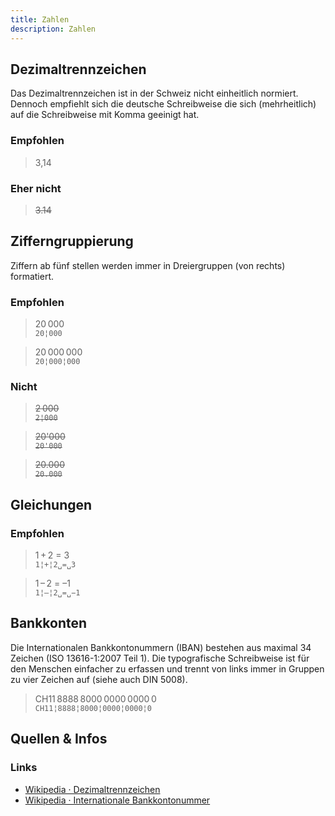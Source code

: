 ```yaml
---
title: Zahlen
description: Zahlen
---
```



## Dezimaltrennzeichen
Das Dezimaltrennzeichen ist in der Schweiz nicht einheitlich normiert. Dennoch empfiehlt sich die deutsche Schreibweise die sich (mehrheitlich) auf die Schreibweise mit Komma geeinigt hat.

### Empfohlen
> 3,14

### Eher nicht
> ~~3.14~~


## Zifferngruppierung
Ziffern ab fünf stellen werden immer in Dreiergruppen (von rechts) formatiert.

### Empfohlen
> 20&#8239;000 <br> `20¦000`

> 20&#8239;000&#8239;000 <br> `20¦000¦000`

### Nicht
> ~~2&#8239;000~~ <br>~~`2¦000`~~

> ~~20'000~~ <br>~~`20'000`~~

> ~~20.000~~ <br>~~`20.000`~~


## Gleichungen

### Empfohlen
> 1&#8239;+&#8239;2 = 3<br> `1¦+¦2␣=␣3`

> 1&#8239;–&#8239;2 = –1<br> `1¦–¦2␣=␣−1`


## Bankkonten
Die Internationalen Bankkontonummern (IBAN) bestehen aus maximal 34 Zeichen (ISO 13616-1:2007 Teil 1). Die typografische Schreibweise ist für den Menschen einfacher zu erfassen und trennt von links immer in Gruppen zu vier Zeichen auf (siehe auch DIN 5008).

> CH11&#8239;8888&#8239;8000&#8239;0000&#8239;0000&#8239;0 <br> `CH11¦8888¦8000¦0000¦0000¦0` 

## Quellen & Infos

<div class="box">

### Links
* [Wikipedia · Dezimaltrennzeichen](https://de.wikipedia.org/wiki/Schreibweise_von_Zahlen#Schweiz_und_Liechtenstein)
* [Wikipedia · Internationale Bankkontonummer](https://de.wikipedia.org/wiki/Internationale_Bankkontonummer)
</div>
